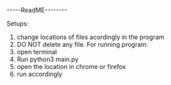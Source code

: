 -----ReadME--------

Setups:
1. change locations of files acordingly in the program
2. DO NOT delete any file.
For running program:
1. open terminal
2. Run python3 main.py
3. open the location in chrome or firefox
4. run accordingly

